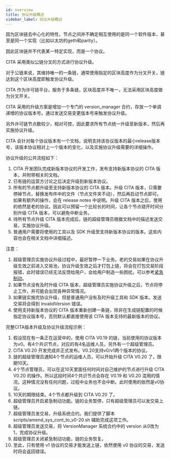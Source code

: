 ```yaml
---
id: overview
title: 协议升级概述
sidebar_label: 协议升级概述
---
```


因为区块链去中心化的特性，节点之间并不确定相互使用的是同一个软件版本，甚至是同一个实现（比如以太坊的geth和parity）。

因此区块链并不代表某一特定实现，而是一个协议。

CITA 采用类似公链分叉的方式进行协议升级。

对于公链来说，其维持唯一的一条链，通常使用指定的区块高度作为分叉开关，链达到这个区块高度即触发协议升级。

CITA 作为许可链平台，服务于多条链，区块高度并不唯一，无法采用区块高度做为分叉开关。

CITA 采用的升级方案是增加一个专门的 version_manager 合约，存放一个单调递增的协议版本号。通过发送交易变更版本号来触发协议升级。

另外许可链节点数较少，相对可控，因此要求所有节点统一升级至新版本，然后再实施协议升级。

CITA 会针对每个协议版本有一个文档，说明支持该协议版本的最小release版本号，该版本协议相对上一个版本的变化，以及实施协议升级需要的详细操作。

协议升级的公共流程如下：

1. CITA 开发团队完成新版本协议的开发工作，发布支持新版本协议的 CITA 版本，并附带相关的文档。
2. 已有链的运营方讨论之后决定升级到新版本协议。
3. 所有的节点都升级至支持新版本协议的 CITA 版本。升级 CITA 版本，只需要停掉节点，替换发布件中的文件（节点文件夹不动），然后再启动节点即可。如果有额外的操作，会在 release notes 中说明。升级 CITA 版本之后，使用的依然是老的协议。因此可以预留一个比较长的时间，让各个节点错开时间分别升级 CITA 版本，可以避免中断业务。
4. 待所有节点升级 CITA 版本完成后，链的超级管理员根据文档中的描述发送交易，实施协议升级。
5. 普通用户需要将使用的工具以及 SDK 升级至支持新版本协议的版本。这些内容也会在相关文档中详细描述。

注意：

1. 超级管理员实施协议升级过程中，最好暂停一下业务。老的交易如果在协议升级生效之前进入交易池，协议升级生效之后才打包上链，将会在打包交易阶段报错，此时错误已经无法反馈给用户，会给用户制造一些困扰。可以参考[紧急制动](.system_management/emergency_brake)。
2. 如果节点没有及时升级 CITA 版本，超级管理员实施协议升级之后，节点将停止工作，并可能会出现各种异常情况。
3. 如果链实施完协议升级，但是普通用户没有及时升级工具和 SDK 版本。发送交易将会得到 InvalidVersion 错误。
4. 使用支持新版本协议的 CITA 版本重新创建一条链，除非在生成链配置的时候指定协议版本号，否则默认都直接使用该 CITA 版本支持的最新版本的协议。

完整CITA版本升级及协议升级流程示例：

1. 假设现在有一条正在运营中的，使用 CITA V0.19 的链，当前使用的协议版本为v0。有4个共识节点，对应的有4名运维人员，另外有一个超级管理员。
2. CITA V0.20 开发完成并正式发布。V0.20支持v0/v1两个版本的协议。
3. 链的超级管理员通知4个节点的运维人员，可以开始升级 CITA V0.20 了，限期10天。
4. 4个节点管理员，可以在这10天里面任何时间对自己维护的节点进行升级 CITA V0.20 的操作。所以这段时间4个共识节点会存在 V0.19 和 V0.20 混用的情况。这种情况没有任何问题，过程中业务也不会中断。此时使用的依然是v0协议。
5. 10天的期限结束。4个节点都升级到 CITA V0.20 了。
6. 超级管理员开启紧急制动功能。链的业务暂停，只有超级管理员可以发交易上链。
7. 超级管理员发交易，升级系统合约。我们提供了脚本 scripts/amend_sys_cont_to_v0-20.sh 辅助完成这项工作。
8. 超级管理员发送交易，将 VersionManager 系统合约中的 version 从0改为1，完成协议升级。
9. 超级管理员关闭紧急制动功能，链的业务恢复。
10. 至此，只有使用 v1 协议的交易才能发送上链，依然使用 v0 协议的交易，发送时将会返回错误。
